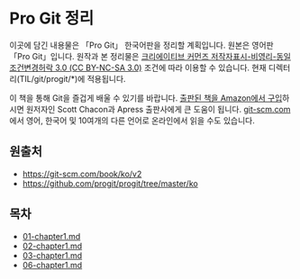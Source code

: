 # Pro Git 정리

이곳에 담긴 내용물은 「Pro Git」 한국어판을 정리할 계획입니다. 원본은 영어판 「Pro Git」입니다. 원작과
본 정리물은 [크리에이티브 커먼즈 저작자표시-비영리-동일조건변경허락 3.0 (CC BY-NC-SA
3.0)](https://creativecommons.org/licenses/by-nc-sa/3.0/) 조건에 따라 이용할 수
있습니다. 현재 디렉터리(TIL/git/progit/*)에 적용됩니다. 

이 책을 통해 Git을 즐겁게 배울 수 있기를 바랍니다. [출판된 책을 Amazon에서 구입](http://tinyurl.com/amazonprogit)하시면
원저자인 Scott Chacon과 Apress 출판사에게 큰 도움이 됩니다.
[git-scm.com](http://git-scm.com/book/)에서 영어, 한국어 및 10여개의 다른 언어로 온라인에서
읽을 수도 있습니다.

## 원출처

* https://git-scm.com/book/ko/v2
* https://github.com/progit/progit/tree/master/ko 

## 목차

* [01-chapter1.md](01-chapter1.md)
* [02-chapter1.md](02-chapter2.md)
* [03-chapter1.md](03-chapter3.md)
* [06-chapter1.md](06-chapter6.md)
